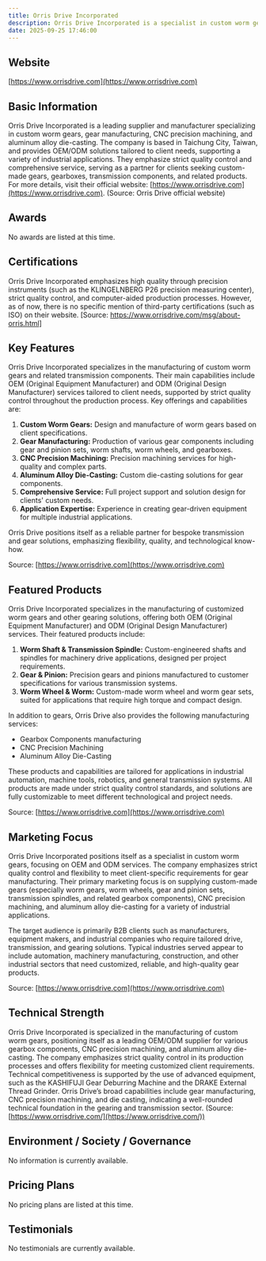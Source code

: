 ```yaml
---
title: Orris Drive Incorporated
description: Orris Drive Incorporated is a specialist in custom worm gears and gear manufacturing, offering OEM and ODM solutions for diverse industry applications, with a focus on quality and flexible service.
date: 2025-09-25 17:46:00
---
```


## Website

[https://www.orrisdrive.com](https://www.orrisdrive.com)

## Basic Information

Orris Drive Incorporated is a leading supplier and manufacturer specializing in custom worm gears, gear manufacturing, CNC precision machining, and aluminum alloy die-casting. The company is based in Taichung City, Taiwan, and provides OEM/ODM solutions tailored to client needs, supporting a variety of industrial applications. They emphasize strict quality control and comprehensive service, serving as a partner for clients seeking custom-made gears, gearboxes, transmission components, and related products. For more details, visit their official website: [https://www.orrisdrive.com](https://www.orrisdrive.com).
(Source: Orris Drive official website)

## Awards

No awards are listed at this time.

## Certifications

Orris Drive Incorporated emphasizes high quality through precision instruments (such as the KLINGELNBERG P26 precision measuring center), strict quality control, and computer-aided production processes. However, as of now, there is no specific mention of third-party certifications (such as ISO) on their website.
[Source: https://www.orrisdrive.com/msg/about-orris.html]

## Key Features

Orris Drive Incorporated specializes in the manufacturing of custom worm gears and related transmission components. Their main capabilities include OEM (Original Equipment Manufacturer) and ODM (Original Design Manufacturer) services tailored to client needs, supported by strict quality control throughout the production process. Key offerings and capabilities are:

1. **Custom Worm Gears:** Design and manufacture of worm gears based on client specifications.
2. **Gear Manufacturing:** Production of various gear components including gear and pinion sets, worm shafts, worm wheels, and gearboxes.
3. **CNC Precision Machining:** Precision machining services for high-quality and complex parts.
4. **Aluminum Alloy Die-Casting:** Custom die-casting solutions for gear components.
5. **Comprehensive Service:** Full project support and solution design for clients' custom needs.
6. **Application Expertise:** Experience in creating gear-driven equipment for multiple industrial applications.

Orris Drive positions itself as a reliable partner for bespoke transmission and gear solutions, emphasizing flexibility, quality, and technological know-how.

Source: [https://www.orrisdrive.com](https://www.orrisdrive.com)

## Featured Products

Orris Drive Incorporated specializes in the manufacturing of customized worm gears and other gearing solutions, offering both OEM (Original Equipment Manufacturer) and ODM (Original Design Manufacturer) services. Their featured products include:

1. **Worm Shaft & Transmission Spindle:** Custom-engineered shafts and spindles for machinery drive applications, designed per project requirements.
2. **Gear & Pinion:** Precision gears and pinions manufactured to customer specifications for various transmission systems.
3. **Worm Wheel & Worm:** Custom-made worm wheel and worm gear sets, suited for applications that require high torque and compact design.

In addition to gears, Orris Drive also provides the following manufacturing services:
- Gearbox Components manufacturing
- CNC Precision Machining
- Aluminum Alloy Die-Casting

These products and capabilities are tailored for applications in industrial automation, machine tools, robotics, and general transmission systems. All products are made under strict quality control standards, and solutions are fully customizable to meet different technological and project needs.

Source: [https://www.orrisdrive.com](https://www.orrisdrive.com)

## Marketing Focus

Orris Drive Incorporated positions itself as a specialist in custom worm gears, focusing on OEM and ODM services. The company emphasizes strict quality control and flexibility to meet client-specific requirements for gear manufacturing. Their primary marketing focus is on supplying custom-made gears (especially worm gears, worm wheels, gear and pinion sets, transmission spindles, and related gearbox components), CNC precision machining, and aluminum alloy die-casting for a variety of industrial applications.

The target audience is primarily B2B clients such as manufacturers, equipment makers, and industrial companies who require tailored drive, transmission, and gearing solutions. Typical industries served appear to include automation, machinery manufacturing, construction, and other industrial sectors that need customized, reliable, and high-quality gear products.

Source: [https://www.orrisdrive.com](https://www.orrisdrive.com)

## Technical Strength

Orris Drive Incorporated is specialized in the manufacturing of custom worm gears, positioning itself as a leading OEM/ODM supplier for various gearbox components, CNC precision machining, and aluminum alloy die-casting. The company emphasizes strict quality control in its production processes and offers flexibility for meeting customized client requirements. Technical competitiveness is supported by the use of advanced equipment, such as the KASHIFUJI Gear Deburring Machine and the DRAKE External Thread Grinder. Orris Drive’s broad capabilities include gear manufacturing, CNC precision machining, and die casting, indicating a well-rounded technical foundation in the gearing and transmission sector.
(Source: [https://www.orrisdrive.com/](https://www.orrisdrive.com/))

## Environment / Society / Governance

No information is currently available.

## Pricing Plans

No pricing plans are listed at this time.

## Testimonials

No testimonials are currently available.